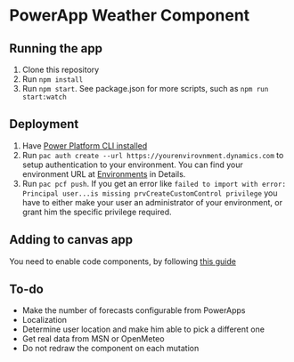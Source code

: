 # PowerApp Weather Component
## Running the app
1. Clone this repository
2. Run `npm install`
3. Run `npm start`. See package.json for more scripts, such as `npm run start:watch`

## Deployment
1. Have [Power Platform CLI installed](https://github.com/MicrosoftDocs/power-platform/blob/main/power-platform/developer/cli/introduction.md#install-microsoft-power-platform-cli)
2. Run `pac auth create --url https://yourenvirovnment.dynamics.com` to setup authentication to your environment. You can find your environment URL at [Environments](https://admin.powerplatform.microsoft.com/environments) in Details.
3. Run `pac pcf push`. If you get an error like `failed to import with error: Principal user...is missing prvCreateCustomControl privilege` you have to either make your user an administrator of your environment, or grant him the specific privilege required.

## Adding to canvas app
You need to enable code components, by following [this guide](https://learn.microsoft.com/en-us/power-apps/developer/component-framework/component-framework-for-canvas-apps)

## To-do
- Make the number of forecasts configurable from PowerApps
- Localization
- Determine user location and make him able to pick a different one
- Get real data from MSN or OpenMeteo
- Do not redraw the component on each mutation 
